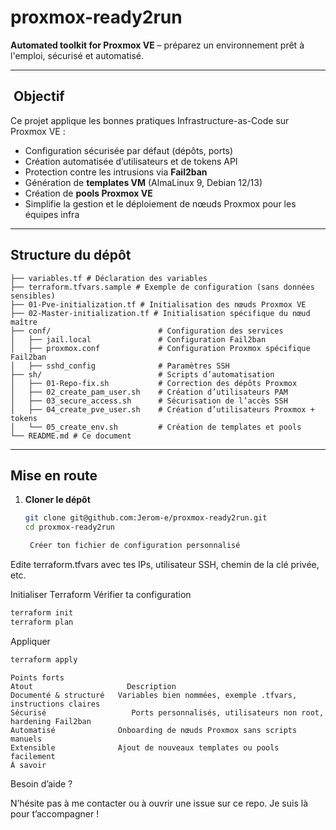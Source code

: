 # proxmox-ready2run

**Automated toolkit for Proxmox VE** – préparez un environnement prêt à l'emploi, sécurisé et automatisé.

---

## ​ Objectif

Ce projet applique les bonnes pratiques Infrastructure-as-Code sur Proxmox VE :

- Configuration sécurisée par défaut (dépôts, ports)
- Création automatisée d’utilisateurs et de tokens API
- Protection contre les intrusions via **Fail2ban**
- Génération de **templates VM** (AlmaLinux 9, Debian 12/13)
- Création de **pools Proxmox VE**
- Simplifie la gestion et le déploiement de nœuds Proxmox pour les équipes infra

---

##  Structure du dépôt

```text
├── variables.tf # Déclaration des variables
├── terraform.tfvars.sample # Exemple de configuration (sans données sensibles)
├── 01-Pve-initialization.tf # Initialisation des nœuds Proxmox VE
├── 02-Master-initialization.tf # Initialisation spécifique du nœud maître
├── conf/                        # Configuration des services
│   ├── jail.local               # Configuration Fail2ban
│   ├── proxmox.conf             # Configuration Proxmox spécifique Fail2ban
│   ├── sshd_config              # Paramètres SSH
├── sh/                          # Scripts d’automatisation
│   ├── 01-Repo-fix.sh           # Correction des dépôts Proxmox
│   ├── 02_create_pam_user.sh    # Création d’utilisateurs PAM
│   ├── 03_secure_access.sh      # Sécurisation de l’accès SSH
│   ├── 04_create_pve_user.sh    # Création d’utilisateurs Proxmox + tokens
│   └── 05_create_env.sh         # Création de templates et pools
└── README.md # Ce document
```


---

##  Mise en route

1. **Cloner le dépôt**
   ```bash
   git clone git@github.com:Jerom-e/proxmox-ready2run.git
   cd proxmox-ready2run

    Créer ton fichier de configuration personnalisé

Edite terraform.tfvars avec tes IPs, utilisateur SSH, chemin de la clé privée, etc.

Initialiser Terraform
Vérifier ta configuration


   ```bash
   terraform init
   terraform plan
   ```


   Appliquer
   ```bash
   terraform apply
   ```
```text
Points forts 
Atout	                  Description
Documenté & structuré	Variables bien nommées, exemple .tfvars, instructions claires
Sécurisé	               Ports personnalisés, utilisateurs non root, hardening Fail2ban
Automatisé	            Onboarding de nœuds Proxmox sans scripts manuels
Extensible	            Ajout de nouveaux templates ou pools facilement
À savoir
```



Besoin d’aide ?

N’hésite pas à me contacter ou à ouvrir une issue sur ce repo. Je suis là pour t’accompagner !
